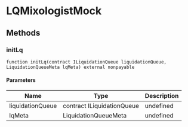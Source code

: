 # LQMixologistMock









## Methods

### initLq

```solidity
function initLq(contract ILiquidationQueue liquidationQueue, LiquidationQueueMeta lqMeta) external nonpayable
```





#### Parameters

| Name | Type | Description |
|---|---|---|
| liquidationQueue | contract ILiquidationQueue | undefined |
| lqMeta | LiquidationQueueMeta | undefined |





